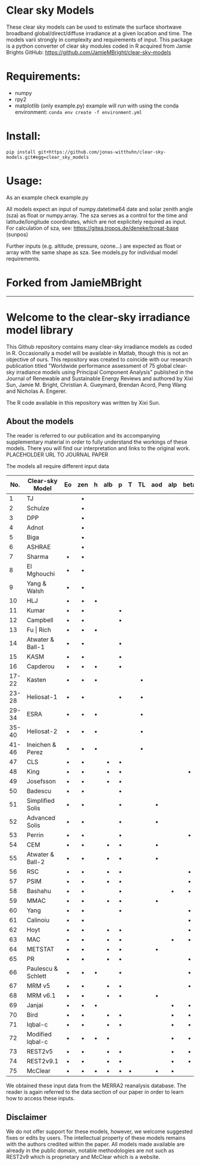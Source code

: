 # Clear sky Models

These clear sky models can be used to estimate the surface shortwave broadband global/direct/diffuse irradiance at a given location and time. The models varii strongly in complexity and requirements of input. 
This package is a python converter of clear sky modules coded in R acquired from Jamie Brights GitHub: https://github.com/JamieMBright/clear-sky-models

# Requirements:
 - numpy
 - rpy2
 - matplotlib (only example.py)
 example will run with using the conda environment:
 `conda env create -f environment.yml`

# Install:
` pip install git+https://github.com/jonas-witthuhn/clear-sky-models.git#egg=clear_sky_models `

# Usage:
As an example check example.py

All models expect an input of numpy.datetime64 date and solar zenith angle (sza) as float or numpy.array. The sza serves as a control for the time and latitude/longitude coordinates, which are not explicitely required as input. 
For calculation of sza, see: https://gitea.tropos.de/deneke/trosat-base (sunpos)

Further inputs (e.g. altitude, pressure, ozone...) are expected as float or array with the same shape as sza. See models.py for individual model requirements.



# Forked from JamieMBright

---

# Welcome to the clear-sky irradiance model library
This Github repository contains many clear-sky irradiance models as coded in R. Occasionally a model will be available in Matlab, though this is not an objective of ours.
This repository was created to coincide with our research publication titled "Worldwide performance assessment of 75 global clear-sky irradiance models using Principal Component Analysis" published in the Journal of Renewable and Sustainable Energy Reviews and authored by Xixi Sun, Jamie M. Bright, Christian A. Gueymard, Brendan Acord, Peng Wang and Nicholas A. Engerer.

The R code available in this repository was written by Xixi Sun.

## About the models
The reader is referred to our publication and its accompanying supplementary material in order to fully understand the workings of these models. There you will find our interpretation and links to the original work.
PLACEHOLDER URL TO JOURNAL PAPER

The models all require different input data


|No. |Clear-sky Model|Eo|zen|h|alb|p|T|TL|aod|alp|beta|O3|NO2 |H2O|tau|Tot 
|---|------|:--:|:--:|:--:|:--:|:--:|:--:|:--:|:--:|:--:|:--:|:--:|:--:|:--:|:--:|:--:
|1 | TJ || •| | | | | | | | | | | | | 1 
|2 | Schulze || •| | | | | | | | | | | | | 1 
|3 | DPP || •| | | | | | | | | | | | | 1 
|4 | Adnot || •| | | | | | | | | | | | | 1 
|5 | Biga ||•| | | | | | | | | | | | | 1 
|6 | ASHRAE ||•| | | | | | | | | | | | | 1 
|7 | Sharma | •|•| | | | | | | | | | | | | 2 
|8 | El Mghouchi | •|•| | | | | | | | | | | | | 2 
|9 | Yang & Walsh | •|•| | | | | | | | | | | | | 2 
|10 | HLJ |•|•|• ||||||| | | ||| 3 
|11 | Kumar |•|• |||• ||||||| | || 3 
|12 | Campbell |•|• |||• ||||||| | || 3 
|13 | Fu \| Rich | • |• |•|| | |||| | | ||| 3 
|14 | Atwater & Ball-1 |•|•|| |•| | | | | | | |• | |4 
|15 | KASM |•|•| | |•| | | | | | | |• | |4 
|16 | Capderou |•|•| •| |•| | | | | | | | | |4 
|17-22 | Kasten | •|• |• ||||• || | | | | | | 4 
|23-28 | Heliosat-1 | •|•|||• ||• ||| || | | | 4 
|29-34 | ESRA | •|• |•| | | |• | | | | | | | | 4 
|35-40 | Heliosat-2 |•|• |• ||||• ||| | | || | 4 
|41-46 | Ineichen & Perez | •|•|• ||||• || | | ||| | 4 
|47 | CLS |•|•||•|• ||| |||||• | |5 
|48 | King |•|•||•|• ||| ||•||| | |5 
|49 | Josefsson | •|•||•|• ||| |||||• | |5 
|50 | Badescu | • |• |||• ||| |||•||• | |5 
|51 | Simplified Solis | •|•|||• |||• |||||• | |5 
|52 | Advanced Solis | •|•|||• |||• |||||• | |5 
|53 | Perrin | •|•|||• ||| ||•|•||• | |6 
|54 | CEM | •|•||•|• ||| • | ||||• | |6 
|55 | Atwater & Ball-2 | •|• ||• |•|| |•|||||•| |6 
|56 | RSC | •|•||•|•|| | ||•|||•| |6 
|57 | PSIM | •|•||•|•|| | ||•|||•| |6 
|58 | Bashahu |•|•| | |• | | | |•|•| ||•| |6 
|59 | MMAC | •|•||•|•|||•|||||•| |6 
|60 | Yang | •|•|||•|||||•|•||•| |6 
|61 | Calinoiu |•|•||||||||•|•|•|• | |6 
|62 | Hoyt | •|•||•|•|||||•|•||•| | 7 
|63 | MAC | •|•||•|•||||•|•|||•||7 
|64 | METSTAT | •|•| |•|•|||•| | |•| |•| | 7 
|65 | PR | •|•| |•|•| | | | |•|•| |•| | 7 
|66 | Paulescu & Schlett | •|•|•| |•| | | | |•|•| |•| | 7 
|67 | MRM v5 | •|•||•|•|||||•|•||• | |7 
|68 | MRM v6.1 | •|•||•|•|||•| | |•||•|| 7 
|69 | Janjai |•|•|•| |||||•|• |• ||•| | 7 
|70 | Bird | •|•||• |•||| |•|• |• ||• | |8 
|71 | Iqbal-c | •|•||•|•||| |•|• |• ||• | |8 
|72 | Modified Iqbal-c |•|•|•|•| ||||•|•|•||•| |8 
|73 | REST2v5 | •|•||•|•||||• |• |• |• |• || 9 
|74 | REST2v9.1 |•|•||•|•||||•|•|•| |•|•| 9 
|75 | McClear | •|•|•|•|•|•|| •|•| | •| |•| | 10 


We obtained these input data from the MERRA2 reanalysis database. 
The reader is again referred to the data section of our paper in order to learn how to access these inputs.

## Disclaimer
We do not offer support for these models, however, we welcome suggested fixes or edits by users. 
The intellectual property of these models remains with the authors credited within the paper. 
All models made available are already in the public domain, notable methodologies are not such as REST2v9 which is proprietary and McClear which is a website.
